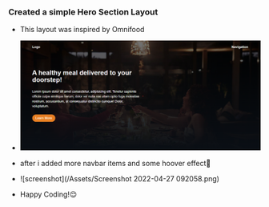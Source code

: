 ### Created a simple Hero Section Layout
- This layout was inspired by Omnifood

- ![screenshot](/Assets/Screenshot%202022-04-27%20022026.png)
- after i added more navbar items and some hoover effect🥱
- ![screenshot](/Assets/Screenshot 2022-04-27 092058.png)
- Happy Coding!😌
